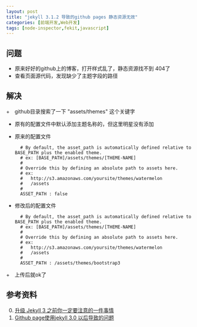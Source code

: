 ```yaml
---
layout: post
title: "jekyll 3.1.2 导致的github pages 静态资源无效"
categories: [前端开发,Web开发]
tags: [node-inspector,fekit,javascript]
---
```


## 问题

+ 原来好好的github上的博客，打开样式乱了，静态资源找不到 404了
+ 查看页面源代码，发现缺少了主题字段的路径

## 解决
+　github目录搜索了一下 "assets/themes" 这个关键字
+ 原有的配置文件中默认添加主题名称的，但这里明星没有添加

+ 原来的配置文件

        # By default, the asset_path is automatically defined relative to BASE_PATH plus the enabled theme.
        # ex: [BASE_PATH]/assets/themes/[THEME-NAME]
        #
        # Override this by defining an absolute path to assets here.
        # ex: 
        #   http://s3.amazonaws.com/yoursite/themes/watermelon
        #   /assets
        #
        ASSET_PATH : false  
    
+ 修改后的配置文件
    
        # By default, the asset_path is automatically defined relative to BASE_PATH plus the enabled theme.
        # ex: [BASE_PATH]/assets/themes/[THEME-NAME]
        #
        # Override this by defining an absolute path to assets here.
        # ex: 
        #   http://s3.amazonaws.com/yoursite/themes/watermelon
        #   /assets
        #
        ASSET_PATH : /assets/themes/bootstrap3

+　上传后就ok了

## 参考资料
0. [升级 Jekyll 3 之前你一定要注意的一件事情](https://rebornix.com/engineering/2015/11/16/Jekyll3Breaks/)
0. [Github page使用jekyll 3.0 以后导致的问题](http://www.zhihu.com/question/40298290)